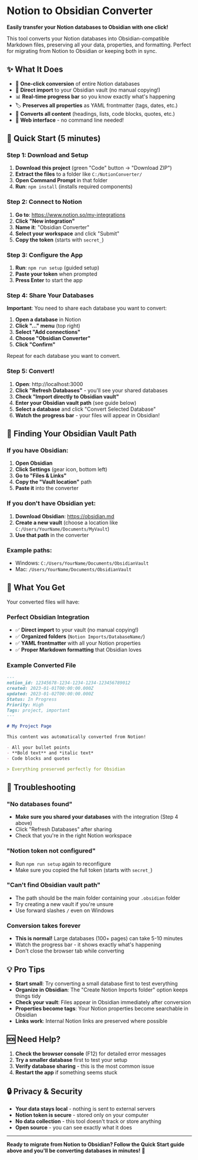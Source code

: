 # Notion to Obsidian Converter

**Easily transfer your Notion databases to Obsidian with one click!**

This tool converts your Notion databases into Obsidian-compatible Markdown files, preserving all your data, properties, and formatting. Perfect for migrating from Notion to Obsidian or keeping both in sync.

## ✨ What It Does

- 🔄 **One-click conversion** of entire Notion databases
- 📁 **Direct import** to your Obsidian vault (no manual copying!)
- 📊 **Real-time progress bar** so you know exactly what's happening
- 🏷️ **Preserves all properties** as YAML frontmatter (tags, dates, etc.)
- 📝 **Converts all content** (headings, lists, code blocks, quotes, etc.)
- 🎯 **Web interface** - no command line needed!

## 🚀 Quick Start (5 minutes)

### Step 1: Download and Setup
1. **Download this project** (green "Code" button → "Download ZIP")
2. **Extract the files** to a folder like `C:/NotionConverter/`
3. **Open Command Prompt** in that folder
4. **Run**: `npm install` (installs required components)

### Step 2: Connect to Notion
1. **Go to**: https://www.notion.so/my-integrations
2. **Click "New integration"**
3. **Name it**: "Obsidian Converter"
4. **Select your workspace** and click "Submit"
5. **Copy the token** (starts with `secret_`)

### Step 3: Configure the App
1. **Run**: `npm run setup` (guided setup)
2. **Paste your token** when prompted
3. **Press Enter** to start the app

### Step 4: Share Your Databases
**Important**: You need to share each database you want to convert:

1. **Open a database** in Notion
2. **Click "..." menu** (top right)
3. **Select "Add connections"**
4. **Choose "Obsidian Converter"**
5. **Click "Confirm"**

Repeat for each database you want to convert.

### Step 5: Convert!
1. **Open**: http://localhost:3000
2. **Click "Refresh Databases"** - you'll see your shared databases
3. **Check "Import directly to Obsidian vault"**
4. **Enter your Obsidian vault path** (see guide below)
5. **Select a database** and click "Convert Selected Database"
6. **Watch the progress bar** - your files will appear in Obsidian!

## 📁 Finding Your Obsidian Vault Path

### If you have Obsidian:
1. **Open Obsidian**
2. **Click Settings** (gear icon, bottom left)
3. **Go to "Files & Links"**
4. **Copy the "Vault location"** path
5. **Paste it** into the converter

### If you don't have Obsidian yet:
1. **Download Obsidian**: https://obsidian.md
2. **Create a new vault** (choose a location like `C:/Users/YourName/Documents/MyVault`)
3. **Use that path** in the converter

### Example paths:
- Windows: `C:/Users/YourName/Documents/ObsidianVault`
- Mac: `/Users/YourName/Documents/ObsidianVault`

## 🎯 What You Get

Your converted files will have:

### Perfect Obsidian Integration
- ✅ **Direct import** to your vault (no manual copying!)
- ✅ **Organized folders** (`Notion Imports/DatabaseName/`)
- ✅ **YAML frontmatter** with all your Notion properties
- ✅ **Proper Markdown formatting** that Obsidian loves

### Example Converted File
```markdown
---
notion_id: 12345678-1234-1234-1234-123456789012
created: 2023-01-01T00:00:00.000Z
updated: 2023-01-02T00:00:00.000Z
Status: In Progress
Priority: High
Tags: project, important
---

# My Project Page

This content was automatically converted from Notion!

- All your bullet points
- **Bold text** and *italic text*
- Code blocks and quotes

> Everything preserved perfectly for Obsidian
```

## 🔧 Troubleshooting

### "No databases found"
- **Make sure you shared your databases** with the integration (Step 4 above)
- Click "Refresh Databases" after sharing
- Check that you're in the right Notion workspace

### "Notion token not configured"
- Run `npm run setup` again to reconfigure
- Make sure you copied the full token (starts with `secret_`)

### "Can't find Obsidian vault path"
- The path should be the main folder containing your `.obsidian` folder
- Try creating a new vault if you're unsure
- Use forward slashes `/` even on Windows

### Conversion takes forever
- **This is normal!** Large databases (100+ pages) can take 5-10 minutes
- Watch the progress bar - it shows exactly what's happening
- Don't close the browser tab while converting

## 💡 Pro Tips

- **Start small**: Try converting a small database first to test everything
- **Organize in Obsidian**: The "Create Notion Imports folder" option keeps things tidy
- **Check your vault**: Files appear in Obsidian immediately after conversion
- **Properties become tags**: Your Notion properties become searchable in Obsidian
- **Links work**: Internal Notion links are preserved where possible

## 🆘 Need Help?

1. **Check the browser console** (F12) for detailed error messages
2. **Try a smaller database** first to test your setup
3. **Verify database sharing** - this is the most common issue
4. **Restart the app** if something seems stuck

## 🔒 Privacy & Security

- **Your data stays local** - nothing is sent to external servers
- **Notion token is secure** - stored only on your computer
- **No data collection** - this tool doesn't track or store anything
- **Open source** - you can see exactly what it does

---

**Ready to migrate from Notion to Obsidian? Follow the Quick Start guide above and you'll be converting databases in minutes!** 🚀
